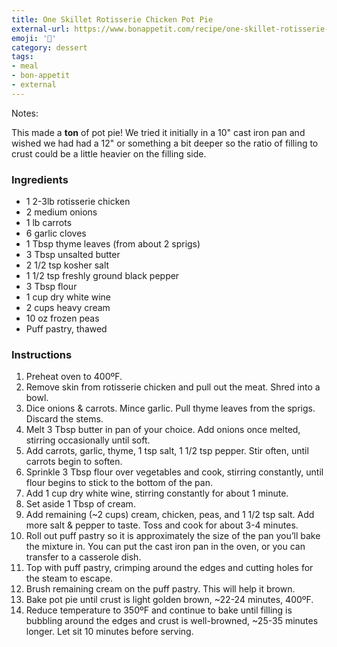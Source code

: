 ```yaml
---
title: One Skillet Rotisserie Chicken Pot Pie
external-url: https://www.bonappetit.com/recipe/one-skillet-rotisserie-chicken-pot-pie
emoji: '🥧'
category: dessert
tags:
- meal
- bon-appetit
- external
---
```


Notes:

This made a **ton** of pot pie! We tried it initially in a 10" cast iron pan and wished we had had a 12" or something a bit deeper so the ratio of filling to crust could be a little heavier on the filling side.


### Ingredients

- 1 2-3lb rotisserie chicken
- 2 medium onions
- 1 lb carrots
- 6 garlic cloves
- 1 Tbsp thyme leaves (from about 2 sprigs)
- 3 Tbsp unsalted butter
- 2 1/2 tsp kosher salt
- 1 1/2 tsp freshly ground black pepper
- 3 Tbsp flour
- 1 cup dry white wine
- 2 cups heavy cream
- 10 oz frozen peas
- Puff pastry, thawed

### Instructions

1. Preheat oven to 400ºF.
2. Remove skin from rotisserie chicken and pull out the meat. Shred into a bowl.
3. Dice onions & carrots. Mince garlic. Pull thyme leaves from the sprigs. Discard the stems.
4. Melt 3 Tbsp butter in pan of your choice. Add onions once melted, stirring occasionally until soft.
5. Add carrots, garlic, thyme, 1 tsp salt, 1 1/2 tsp pepper. Stir often, until carrots begin to soften.
6. Sprinkle 3 Tbsp flour over vegetables and cook, stirring constantly, until flour begins to stick to the bottom of the pan.
7. Add 1 cup dry white wine, stirring constantly for about 1 minute.
8. Set aside 1 Tbsp of cream.
9. Add remaining (~2 cups) cream, chicken, peas, and 1 1/2 tsp salt. Add more salt & pepper to taste. Toss and cook for about 3-4 minutes.
10. Roll out puff pastry so it is approximately the size of the pan you’ll bake the mixture in. You can put the cast iron pan in the oven, or you can transfer to a casserole dish.
11. Top with puff pastry, crimping around the edges and cutting holes for the steam to escape.
12. Brush remaining cream on the puff pastry. This will help it brown.
13. Bake pot pie until crust is light golden brown, ~22-24 minutes, 400ºF.
14. Reduce temperature to 350ºF and continue to bake until filling is bubbling around the edges and crust is well-browned, ~25-35 minutes longer. Let sit 10 minutes before serving.
